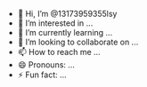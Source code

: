 - 👋 Hi, I’m @13173959355lsy
- 👀 I’m interested in ...
- 🌱 I’m currently learning ...
- 💞️ I’m looking to collaborate on ...
- 📫 How to reach me ...
- 😄 Pronouns: ...
- ⚡ Fun fact: ...

<!---
13173959355lsy/13173959355lsy is a ✨ special ✨ repository because its `README.md` (this file) appears on your GitHub profile.
You can click the Preview link to take a look at your changes.
--->

